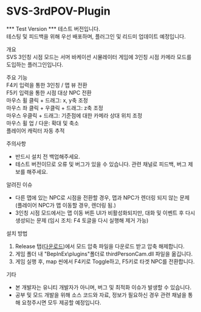 # SVS-3rdPOV-Plugin

*** Test Version ***
테스트 버전입니다.  
테스팅 및 피드백을 위해 우선 배포하며, 플러그인 및 리드미 업데이트 예정입니다.  

개요  
SVS 3인칭 시점 모드는 서머 바케이션 시뮬레이터 게임에 3인칭 시점 카메라 모드를 도입하는 플러그인입니다.  

주요 기능  
F4키 입력을 통한 3인칭 / 맵 뷰 전환  
F5키 입력을 통한 시점 대상 NPC 전환  
마우스 휠 클릭 + 드래그: x, y축 조정  
마우스 좌 클릭 + 우클릭 + 드래그: z축 조정  
마우스 우클릭 + 드래그: 기준점에 대한 카메라 상대 위치 조정  
마우스 휠 업 / 다운: 확대 및 축소  
플레이어 캐릭터 자동 추적  

주의사항  
- 반드시 설치 전 백업해주세요.  
- 테스트 버전이므로 오류 및 버그가 있을 수 있습니다. 관련 채널로 피드백, 버그 제보를 해주세요.  

알려진 이슈  
- 다른 맵에 있는 NPC로 시점을 전환할 경우, 맵과 NPC가 렌더링 되지 않는 문제 (플레이어 NPC가 맵 이동할 경우, 렌더링 됨.)  
- 3인칭 시점 모드에서는 맵 이동 버튼 UI가 비활성화되지만, 대화 및 이벤트 후 다시 생성되는 문제 (임시 조치: F4 토글을 다시 실행해 제거 가능)  

설치 방법  
1. Release 탭(<a href="https://github.com/Junh2x/SVS-3rdPOV-Plugin/releases">다운로드</a>)에서 모드 압축 파일을 다운로드 받고 압축 해제합니다.  
2. 게임 폴더 내 "BepInEx\plugins\"폴더로 thirdPersonCam.dll 파일을 옮깁니다.  
3. 게임 실행 후, map 씬에서 F4키로 Toggle하고, F5키로 타겟 NPC를 전환합니다.  

기타  
- 본 개발자는 유니티 개발자가 아니며, 버그 및 최적화 이슈가 발생할 수 있습니다.  
- 공부 및 모드 개발을 위해 소스 코드와 자료, 정보가 필요하신 경우 관련 채널을 통해 요청주시면 모두 제공할 예정입니다.  
